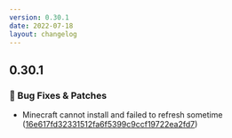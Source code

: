 ```yaml
---
version: 0.30.1
date: 2022-07-18
layout: changelog
---
```


## 0.30.1
### 🐛 Bug Fixes & Patches

- Minecraft cannot install and failed to refresh sometime ([16e617fd32331512fa6f5399c9ccf19722ea2fd7](https://github.com/Voxelum/x-minecraft-launcher/commit/16e617fd32331512fa6f5399c9ccf19722ea2fd7))